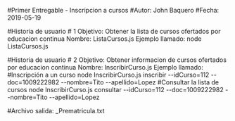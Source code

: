 #Primer Entregable - Inscripcion a cursos
#Autor: John Baquero
#Fecha: 2019-05-19

#Historia de usuario # 1
Objetivo: Obtener la lista de cursos ofertados por educacion continua
Nombre: ListaCursos.js
Ejemplo llamado: node ListaCursos.js

#Historia de usuario # 2
Objetivo: Obtener informacion de cursos ofertados por educacion continua
Nombre: InscribirCurso.js
Ejemplo llamado: 
#Inscripción a un curso
    node InscribirCurso.js inscribir --idCurso=112 --doc=1009222982 --nombre=Tito --apellido=Lopez
#Consultar la lista de cursos
    node InscribirCurso.js consultar --idCurso=112 --doc=1009222982 --nombre=Tito --apellido=Lopez

#Archivo salida: <cedula>_Prematricula.txt